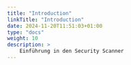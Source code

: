 ```yaml
---
title: "Introduction"
linkTitle: "Introduction"
date: 2024-11-20T11:51:03+01:00
type: "docs"
weight: 10
description: >
    Einführung in den Security Scanner
---
```


